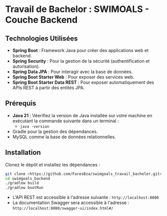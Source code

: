 # Travail de Bachelor : SWIMOALS - Couche Backend

## Technologies Utilisées

- **Spring Boot** : Framework Java pour créer des applications web et backend.
- **Spring Security** : Pour la gestion de la sécurité (authentification et autorisation).
- **Spring Data JPA** : Pour interagir avec la base de données.
- **Spring Boot Starter Web** : Pour exposer des services web.
- **Spring Boot Starter Data REST** : Pour exposer automatiquement des APIs REST à partir des entités JPA.

## Prérequis

- **Java 21** :
  Véerifiez la version de Java installée sur votre machine en exécutant la commande suivante dans un terminal :
  - `java -version`
- Gradle pour la gestion des dépendances.
- MySQL comme la base de données relationnelles.

## Installation

Clonez le dépôt et installez les dépendances :

```bash
git clone <https://github.com/FaresBza/swimgoals_travail_bachelor.git>
cd swimgoals_backend
./gradlew build
./gradlew bootRun
```

- L'API REST est accessible à l'adresse suivante : `http://localhost:8080`
- La documentation Swagger sera accessible à l'adresse : `http://localhost:8080/swagger-ui/index.html#/`

